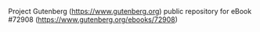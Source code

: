 Project Gutenberg (https://www.gutenberg.org) public repository
for eBook #72908 (https://www.gutenberg.org/ebooks/72908)
